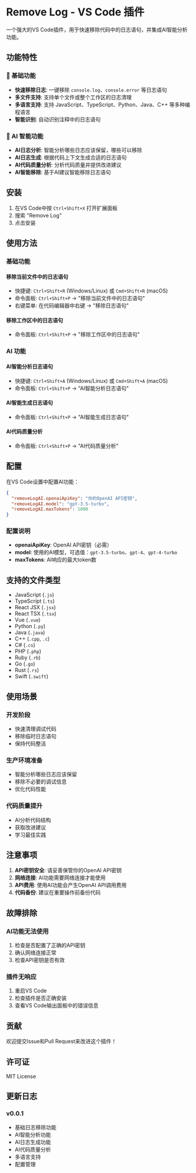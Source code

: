 # Remove Log - VS Code 插件

一个强大的VS Code插件，用于快速移除代码中的日志语句，并集成AI智能分析功能。

## 功能特性

### 🚀 基础功能
- **快速移除日志**: 一键移除 `console.log`、`console.error` 等日志语句
- **多文件支持**: 支持单个文件或整个工作区的日志清理
- **多语言支持**: 支持 JavaScript、TypeScript、Python、Java、C++ 等多种编程语言
- **智能识别**: 自动识别注释中的日志语句

### 🤖 AI 智能功能
- **AI日志分析**: 智能分析哪些日志应该保留，哪些可以移除
- **AI日志生成**: 根据代码上下文生成合适的日志语句
- **AI代码质量分析**: 分析代码质量并提供改进建议
- **AI智能移除**: 基于AI建议智能移除日志语句

## 安装

1. 在VS Code中按 `Ctrl+Shift+X` 打开扩展面板
2. 搜索 "Remove Log"
3. 点击安装

## 使用方法

### 基础功能

#### 移除当前文件中的日志语句
- 快捷键: `Ctrl+Shift+R` (Windows/Linux) 或 `Cmd+Shift+R` (macOS)
- 命令面板: `Ctrl+Shift+P` → "移除当前文件中的日志语句"
- 右键菜单: 在代码编辑器中右键 → "移除日志语句"

#### 移除工作区中的日志语句
- 命令面板: `Ctrl+Shift+P` → "移除工作区中的日志语句"

### AI 功能

#### AI智能分析日志语句
- 快捷键: `Ctrl+Shift+A` (Windows/Linux) 或 `Cmd+Shift+A` (macOS)
- 命令面板: `Ctrl+Shift+P` → "AI智能分析日志语句"

#### AI智能生成日志语句
- 命令面板: `Ctrl+Shift+P` → "AI智能生成日志语句"

#### AI代码质量分析
- 命令面板: `Ctrl+Shift+P` → "AI代码质量分析"

## 配置

在VS Code设置中配置AI功能：

```json
{
  "removeLogAI.openaiApiKey": "你的OpenAI API密钥",
  "removeLogAI.model": "gpt-3.5-turbo",
  "removeLogAI.maxTokens": 1000
}
```

### 配置说明

- **openaiApiKey**: OpenAI API密钥（必需）
- **model**: 使用的AI模型，可选值：`gpt-3.5-turbo`、`gpt-4`、`gpt-4-turbo`
- **maxTokens**: AI响应的最大token数

## 支持的文件类型

- JavaScript (`.js`)
- TypeScript (`.ts`)
- React JSX (`.jsx`)
- React TSX (`.tsx`)
- Vue (`.vue`)
- Python (`.py`)
- Java (`.java`)
- C++ (`.cpp`, `.c`)
- C# (`.cs`)
- PHP (`.php`)
- Ruby (`.rb`)
- Go (`.go`)
- Rust (`.rs`)
- Swift (`.swift`)

## 使用场景

### 开发阶段
- 快速清理调试代码
- 移除临时日志语句
- 保持代码整洁

### 生产环境准备
- 智能分析哪些日志应该保留
- 移除不必要的调试信息
- 优化代码性能

### 代码质量提升
- AI分析代码结构
- 获取改进建议
- 学习最佳实践

## 注意事项

1. **API密钥安全**: 请妥善保管你的OpenAI API密钥
2. **网络连接**: AI功能需要网络连接才能使用
3. **API费用**: 使用AI功能会产生OpenAI API调用费用
4. **代码备份**: 建议在重要操作前备份代码

## 故障排除

### AI功能无法使用
1. 检查是否配置了正确的API密钥
2. 确认网络连接正常
3. 检查API密钥是否有效

### 插件无响应
1. 重启VS Code
2. 检查插件是否正确安装
3. 查看VS Code输出面板中的错误信息

## 贡献

欢迎提交Issue和Pull Request来改进这个插件！

## 许可证

MIT License

## 更新日志

### v0.0.1
- 基础日志移除功能
- AI智能分析功能
- AI日志生成功能
- AI代码质量分析
- 多语言支持
- 配置管理
